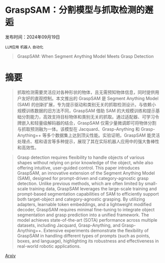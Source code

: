 # GraspSAM：分割模型与抓取检测的邂逅

发布时间：2024年09月19日

`LLM应用` `机器人` `自动化`

> GraspSAM: When Segment Anything Model Meets Grasp Detection

# 摘要

> 抓取检测需要灵活应对各种形状的物体，且无需预知物体信息，同时提供用户友好的直观控制。本文推出的 GraspSAM 是 Segment Anything Model (SAM) 的创新扩展，专为提示驱动和类别无关的抓取检测设计。与依赖小规模训练数据的旧方法不同，GraspSAM 借助 SAM 的大规模训练和提示基础分割能力，高效支持目标物体和类别无关的抓取。通过适配器、可学习令牌嵌入和轻量级解码器的结合，GraspSAM 仅需少量微调即可将物体分割与抓取预测融为一体。该模型在 Jacquard、Grasp-Anything 和 Grasp-Anything++ 等多个数据集上达到顶尖性能。实验证明，GraspSAM 能灵活处理点、框和语言等多种提示，展现了其在实际机器人应用中的强大鲁棒性和高效性。

> Grasp detection requires flexibility to handle objects of various shapes without relying on prior knowledge of the object, while also offering intuitive, user-guided control. This paper introduces GraspSAM, an innovative extension of the Segment Anything Model (SAM), designed for prompt-driven and category-agnostic grasp detection. Unlike previous methods, which are often limited by small-scale training data, GraspSAM leverages the large-scale training and prompt-based segmentation capabilities of SAM to efficiently support both target-object and category-agnostic grasping. By utilizing adapters, learnable token embeddings, and a lightweight modified decoder, GraspSAM requires minimal fine-tuning to integrate object segmentation and grasp prediction into a unified framework. The model achieves state-of-the-art (SOTA) performance across multiple datasets, including Jacquard, Grasp-Anything, and Grasp-Anything++. Extensive experiments demonstrate the flexibility of GraspSAM in handling different types of prompts (such as points, boxes, and language), highlighting its robustness and effectiveness in real-world robotic applications.

[Arxiv](https://arxiv.org/abs/2409.12521)